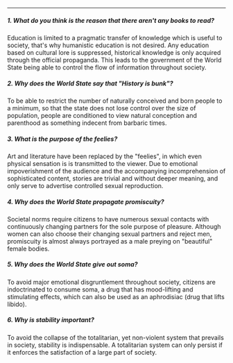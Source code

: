 ***

##### 1. What do you think is the reason that there aren't any books to read?
Education is limited to a pragmatic transfer of knowledge which is useful to society, that's why humanistic education is not desired. Any education based on cultural lore is suppressed, historical knowledge is only acquired through the official propaganda. This leads to the government of the World State being able to control the flow of information throughout society.

##### 2. Why does the World State say that "History is bunk"?
To be able to restrict the number of naturally conceived and born people to a minimum, so that the state does not lose control over the size of population, people are conditioned to view natural conception and parenthood as something indecent from barbaric times. 

##### 3. What is the purpose of the feelies?
Art and literature have been replaced by the "feelies", in which even physical sensation is is transmitted to the viewer. Due to emotional impoverishment of the audience and the accompanying incomprehension of sophisticated content, stories are trivial and without deeper meaning, and only serve to advertise controlled sexual reproduction.

##### 4. Why does the World State propagate promiscuity?
Societal norms require citizens to have numerous sexual contacts with continuously changing partners for the sole purpose of pleasure. Although women can also choose their changing sexual partners and reject men, promiscuity is almost always portrayed as a male preying on "beautiful" female bodies.

##### 5. Why does the World State give out soma?
To avoid major emotional disgruntlement throughout society, citizens are indoctrinated to consume soma, a drug that has mood-lifting and stimulating effects, which can also be used as an aphrodisiac (drug that lifts libido).

##### 6. Why is stability important?
To avoid the collapse of the totalitarian, yet non-violent system that prevails in society, stability is indispensable. A totalitarian system can only persist if it enforces the satisfaction of a large part of society.

